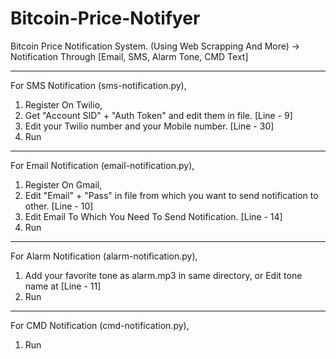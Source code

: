 # Bitcoin-Price-Notifyer
Bitcoin Price Notification System. 
(Using Web Scrapping And More) -> Notification Through [Email, SMS, Alarm Tone, CMD Text]

------------

For SMS Notification (sms-notification.py), 
1. Register On Twilio, 
2. Get "Account SID" + "Auth Token" and edit them in file. [Line - 9]
3. Edit your Twilio number and your Mobile number. [Line - 30] 
4. Run
------------

For Email Notification (email-notification.py), 
1. Register On Gmail, 
2. Edit "Email" + "Pass" in file from which you want to send notification to other. [Line - 10]
3. Edit Email To Which You Need To Send Notification. [Line - 14] 
4. Run
-------------

For Alarm Notification (alarm-notification.py), 
1. Add your favorite tone as alarm.mp3 in same directory, or Edit tone name at [Line - 11]
2. Run

-------------

For CMD Notification (cmd-notification.py), 
1. Run
